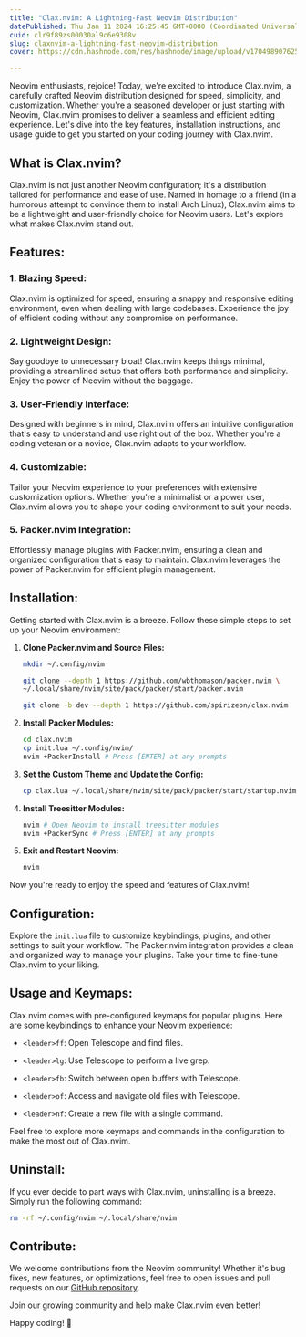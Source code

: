 ```yaml
---
title: "Clax.nvim: A Lightning-Fast Neovim Distribution"
datePublished: Thu Jan 11 2024 16:25:45 GMT+0000 (Coordinated Universal Time)
cuid: clr9f89zs00030al9c6e9308v
slug: claxnvim-a-lightning-fast-neovim-distribution
cover: https://cdn.hashnode.com/res/hashnode/image/upload/v1704989076254/d8365b99-6814-47d6-a195-3f73dc2e7d74.png

---
```


Neovim enthusiasts, rejoice! Today, we're excited to introduce Clax.nvim, a carefully crafted Neovim distribution designed for speed, simplicity, and customization. Whether you're a seasoned developer or just starting with Neovim, Clax.nvim promises to deliver a seamless and efficient editing experience. Let's dive into the key features, installation instructions, and usage guide to get you started on your coding journey with Clax.nvim.

## What is Clax.nvim?

Clax.nvim is not just another Neovim configuration; it's a distribution tailored for performance and ease of use. Named in homage to a friend (in a humorous attempt to convince them to install Arch Linux), Clax.nvim aims to be a lightweight and user-friendly choice for Neovim users. Let's explore what makes Clax.nvim stand out.

## Features:

### 1\. Blazing Speed:

Clax.nvim is optimized for speed, ensuring a snappy and responsive editing environment, even when dealing with large codebases. Experience the joy of efficient coding without any compromise on performance.

### 2\. Lightweight Design:

Say goodbye to unnecessary bloat! Clax.nvim keeps things minimal, providing a streamlined setup that offers both performance and simplicity. Enjoy the power of Neovim without the baggage.

### 3\. User-Friendly Interface:

Designed with beginners in mind, Clax.nvim offers an intuitive configuration that's easy to understand and use right out of the box. Whether you're a coding veteran or a novice, Clax.nvim adapts to your workflow.

### 4\. Customizable:

Tailor your Neovim experience to your preferences with extensive customization options. Whether you're a minimalist or a power user, Clax.nvim allows you to shape your coding environment to suit your needs.

### 5\. Packer.nvim Integration:

Effortlessly manage plugins with Packer.nvim, ensuring a clean and organized configuration that's easy to maintain. Clax.nvim leverages the power of Packer.nvim for efficient plugin management.

## Installation:

Getting started with Clax.nvim is a breeze. Follow these simple steps to set up your Neovim environment:

1. **Clone Packer.nvim and Source Files:**
    
    ```bash
    mkdir ~/.config/nvim
    
    git clone --depth 1 https://github.com/wbthomason/packer.nvim \
    ~/.local/share/nvim/site/pack/packer/start/packer.nvim
    
    git clone -b dev --depth 1 https://github.com/spirizeon/clax.nvim
    ```
    
2. **Install Packer Modules:**
    
    ```bash
    cd clax.nvim
    cp init.lua ~/.config/nvim/
    nvim +PackerInstall # Press [ENTER] at any prompts
    ```
    
3. **Set the Custom Theme and Update the Config:**
    
    ```bash
    cp clax.lua ~/.local/share/nvim/site/pack/packer/start/startup.nvim/lua/startup/themes/
    ```
    
4. **Install Treesitter Modules:**
    
    ```bash
    nvim # Open Neovim to install treesitter modules
    nvim +PackerSync # Press [ENTER] at any prompts
    ```
    
5. **Exit and Restart Neovim:**
    
    ```bash
    nvim
    ```
    

Now you're ready to enjoy the speed and features of Clax.nvim!

## Configuration:

Explore the `init.lua` file to customize keybindings, plugins, and other settings to suit your workflow. The Packer.nvim integration provides a clean and organized way to manage your plugins. Take your time to fine-tune Clax.nvim to your liking.

## Usage and Keymaps:

Clax.nvim comes with pre-configured keymaps for popular plugins. Here are some keybindings to enhance your Neovim experience:

* `<leader>ff`: Open Telescope and find files.
    
* `<leader>lg`: Use Telescope to perform a live grep.
    
* `<leader>fb`: Switch between open buffers with Telescope.
    
* `<leader>of`: Access and navigate old files with Telescope.
    
* `<leader>nf`: Create a new file with a single command.
    

Feel free to explore more keymaps and commands in the configuration to make the most out of Clax.nvim.

## Uninstall:

If you ever decide to part ways with Clax.nvim, uninstalling is a breeze. Simply run the following command:

```bash
rm -rf ~/.config/nvim ~/.local/share/nvim
```

## Contribute:

We welcome contributions from the Neovim community! Whether it's bug fixes, new features, or optimizations, feel free to open issues and pull requests on our [GitHub repository](https://github.com/spirizeon/clax.nvim).

Join our growing community and help make Clax.nvim even better!

Happy coding! 🚀